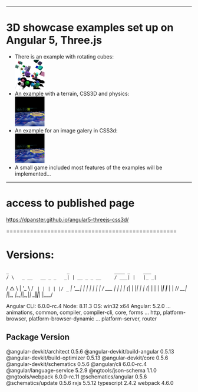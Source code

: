 --------------------
3D showcase examples set up on Angular 5, Three.js
==================================================

* There is an example with rotating cubes:<br>
    <a href="https://dpanster.github.io/angular5-threejs-css3d/cube-threejs/">
        <img src="/src/assets/screens/thumb_cube_threejs.jpg" width="80" title="Threejs Cubes">
    </a>
* An example with a terrain, CSS3D and physics:<br>
    <a href="https://dpanster.github.io/angular5-threejs-css3d/css3d-threejs">
        <img src="/src/assets/screens/thumb_css3d_threejs.jpg" width="80" title="CSS3d, Threejs + Terrain">
    </a>
* An example for an image galery in CSS3d:<br>
    <a href="https://dpanster.github.io/angular5-threejs-css3d/img-gallery">
        <img src="/src/assets/screens/thumb_css3d_threejs.jpg" width="80" title="Image Gallery, Threejs + CSS3d">
    </a>
* A small game included most features of the examples will be implemented...
  
--------------------
# access to published page
https://dpanster.github.io/angular5-threejs-css3d/

==================================================
# Versions:
    _                      _                 ____ _     ___
    / \   _ __   __ _ _   _| | __ _ _ __     / ___| |   |_ _|
   / △ \ | '_ \ / _` | | | | |/ _` | '__|   | |   | |    | |
  / ___ \| | | | (_| | |_| | | (_| | |      | |___| |___ | |
 /_/   \_\_| |_|\__, |\__,_|_|\__,_|_|       \____|_____|___|
                |___/


Angular CLI: 6.0.0-rc.4
Node: 8.11.3
OS: win32 x64
Angular: 5.2.0
... animations, common, compiler, compiler-cli, core, forms
... http, platform-browser, platform-browser-dynamic
... platform-server, router

Package                           Version
-----------------------------------------------------------
@angular-devkit/architect         0.5.6
@angular-devkit/build-angular     0.5.13
@angular-devkit/build-optimizer   0.5.13
@angular-devkit/core              0.5.6
@angular-devkit/schematics        0.5.6
@angular/cli                      6.0.0-rc.4
@angular/language-service         5.2.9
@ngtools/json-schema              1.1.0
@ngtools/webpack                  6.0.0-rc.11
@schematics/angular               0.5.6
@schematics/update                0.5.6
rxjs                              5.5.12
typescript                        2.4.2
webpack                           4.6.0